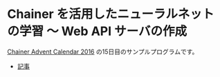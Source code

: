 # Chainer を活用したニューラルネットの学習 〜 Web API サーバの作成

[Chainer Advent Calendar 2016](http://qiita.com/advent-calendar/2016/chainer) の15日目のサンプルプログラムです。

- [記事]()
